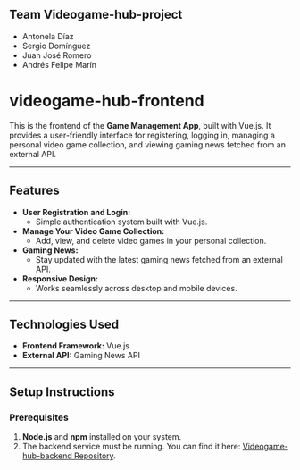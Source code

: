 
## Team Videogame-hub-project

- Antonela Díaz
- Sergio Domínguez
- Juan José Romero
- Andrés Felipe Marín
# videogame-hub-frontend

This is the frontend of the **Game Management App**, built with Vue.js. It provides a user-friendly interface for registering, logging in, managing a personal video game collection, and viewing gaming news fetched from an external API.

---

## Features
- **User Registration and Login:**
  - Simple authentication system built with Vue.js.
- **Manage Your Video Game Collection:**
  - Add, view, and delete video games in your personal collection.
- **Gaming News:**
  - Stay updated with the latest gaming news fetched from an external API.
- **Responsive Design:**
  - Works seamlessly across desktop and mobile devices.

---

## Technologies Used
- **Frontend Framework:** Vue.js
- **External API:** Gaming News API

---

## Setup Instructions

### Prerequisites
1. **Node.js** and **npm** installed on your system.
2. The backend service must be running. You can find it here:
   [Videogame-hub-backend Repository](https://github.com/flpmarin/videogame-hub-backend).



